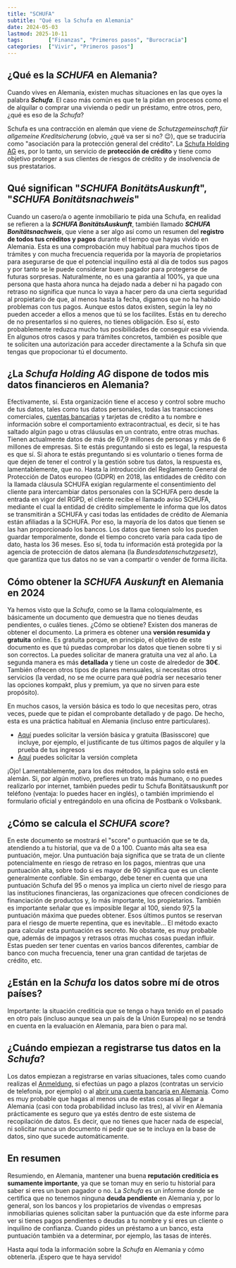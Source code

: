 ```yaml
---
title: "SCHUFA"
subtitle: "Qué es la Schufa en Alemania"
date: 2024-05-03
lastmod: 2025-10-11
tags:        ["Finanzas", "Primeros pasos", "Burocracia"]
categories:  ["Vivir", "Primeros pasos"]
---
```


## ¿Qué es la *SCHUFA* en Alemania?
Cuando vives en Alemania, existen muchas situaciones en las que oyes la palabra ***Schufa***. El caso más común es que te la pidan en procesos como el de alquilar o comprar una vivienda o pedir un préstamo, entre otros, pero, ¿qué es eso de la *Schufa*?

Schufa es una contracción en alemán que viene de *Schutzgemeinschaft für allgemeine Kreditsicherung* (obvio, ¿qué va ser si no? :wink:), que se traduciría como "asociación para la protección general del crédito". La [Schufa Holding AG](https://www.schufa.de/en/index.jsp) es, por lo tanto, un servicio de **protección de crédito** y tiene como objetivo proteger a sus clientes de riesgos de crédito y de insolvencia de sus prestatarios.

## Qué significan "*SCHUFA BonitätsAuskunft*", "*SCHUFA Bonitätsnachweis*"
Cuando un casero/a o agente inmobiliario te pida una Schufa, en realidad se refieren a la ***SCHUFA BonitätsAuskunft***, también llamado ***SCHUFA Bonitätsnachweis***, que viene a ser algo así como un resumen del **registro de todos tus créditos y pagos** durante el tiempo que hayas vivido en Alemania. Esta es una comprobación muy habitual para muchos tipos de trámites y con mucha frecuencia requerida por la mayoría de propietarios para asegurarse de que el potencial inquilino está al día de todos sus pagos y por tanto se le puede considerar buen pagador para protegerse de futuras sorpresas. Naturalmente, no es una garantía al 100%, ya que una persona que hasta ahora nunca ha dejado nada a deber ni ha pagado con retraso no significa que nunca lo vaya a hacer pero da una cierta seguridad al propietario de que, al menos hasta la fecha, digamos que no ha habido problemas con tus pagos. Aunque estos datos existen, según la ley no pueden acceder a ellos a menos que tú se los facilites. Estás en tu derecho de no presentarlos si no quieres, no tienes obligación. Eso sí, esto probablemente reduzca mucho tus posibilidades de conseguir esa vivienda.
En algunos otros casos y para trámites concretos, también es posible que te soliciten una autorización para acceder directamente a la Schufa sin que tengas que propocionar tú el documento.

## ¿La *Schufa Holding AG* dispone de todos mis datos financieros en Alemania?
Efectivamente, sí. Esta organización tiene el acceso y control sobre mucho de tus datos, tales como tus datos personales, todas las transacciones comerciales, [cuentas bancarias](post/cuenta-banco) y tarjetas de crédito a tu nombre e información sobre el comportamiento extracontractual, es decir, si te has saltado algún pago u otras cláusulas en un contrato, entre otras muchas. Tienen actualmente datos de más de 67,9 millones de personas y más de 6 millones de empresas.
Si te estás preguntando si esto es legal, la respuesta es que sí. Si ahora te estás preguntando si es voluntario o tienes forma de que dejen de tener el control y la gestión sobre tus datos, la respuesta es, lamentablemente, que no. Hasta la introducción del Reglamento General de Protección de Datos europeo (GDPR) en 2018, las entidades de crédito con la llamada cláusula SCHUFA exigían regularmente el consentimiento del cliente para intercambiar datos personales con la SCHUFA pero desde la entrada en vigor del RGPD, el cliente recibe el llamado aviso SCHUFA, mediante el cual la entidad de crédito simplemente le informa que los datos se transmitirán a SCHUFA y casi todas las entidades de crédito de Alemania están afiliadas a la SCHUFA. Por eso, la mayoría de los datos que tienen se las han proporcionado los bancos. Los datos que tienen solo los pueden guardar temporalmente, donde el tiempo concreto varía para cada tipo de dato, hasta los 36 meses. Eso sí, toda tu información está protegida por la agencia de protección de datos alemana (la *Bundesdatenschutzgesetz*), que garantiza que tus datos no se van a compartir o vender de forma ilícita. 

## Cómo obtener la *SCHUFA Auskunft* en Alemania en 2024
Ya hemos visto que la *Schufa*, como se la llama coloquialmente, es básicamente un documento que demuestra que no tienes deudas pendientes, o cuáles tienes. ¿Cómo se obtiene? Existen dos maneras de obtener el documento. La primera es obtener una **versión resumida y gratuita** online. Es gratuita porque, en principio, el objetivo de este documento es que tú puedas comprobar los datos que tienen sobre ti y si son correctos. La puedes solicitar de manera gratuita una vez al año. La segunda manera es más **detallada** y tiene un coste de alrededor de **30€**. También ofrecen otros tipos de planes mensuales, si necesitas otros servicios (la verdad, no se me ocurre para qué podría ser necesario tener las opciones kompakt, plus y premium, ya que no sirven para este propósito).

En muchos casos, la versión básica es todo lo que necesitas pero, otras veces, puede que te pidan el comprobante detallado y de pago. De hecho, esta es una práctica habitual en Alemania (incluso entre particulares). 

* [Aquí](https://page.bonify.de/join-bonify-now) puedes solicitar la versión básica y gratuita (Basisscore) que incluye, por ejemplo, el justificante de tus últimos pagos de alquiler y la prueba de tus ingresos
* [Aquí](https://www.meineschufa.de) puedes solicitar la versión completa

¡Ojo! Lamentablemente, para los dos métodos, la página solo está en alemán.
Si, por algún motivo, prefieres un trato más humano, o no puedes realizarlo por internet, también puedes pedir tu Schufa Bonitätsauskunft por teléfono (ventaja: lo puedes hacer en inglés), o también imprimiendo el formulario oficial y entregándolo en una oficina de Postbank o Volksbank.

## ¿Cómo se calcula el *SCHUFA score*?
En este documento se mostrará el "score" o puntuación que se te da, atendiendo a tu historial, que va de 0 a 100. Cuanto más alta sea esa puntuación, mejor. Una puntuación baja significa que se trata de un cliente potencialmente en riesgo de retraso en los pagos, mientras que una puntuación alta, sobre todo si es mayor de 90 significa que es un cliente generalmente confiable. Sin embargo, debe tener en cuenta que una puntuación Schufa del 95 o menos ya implica un cierto nivel de riesgo para las instituciones financieras, las organizaciones que ofrecen condiciones de financiación de productos y, lo más importante, los propietarios. También es importante señalar que es imposible llegar al 100, siendo 97,5 la puntuación máxima que puedes obtener. Esos últimos puntos se reservan para el riesgo de muerte repentina, que es inevitable...
El método exacto para calcular esta puntuación es secreto. No obstante, es muy probable que, además de impagos y retrasos otras muchas cosas puedan influir. Estas pueden ser tener cuentas en varios bancos diferentes, cambiar de banco con mucha frecuencia, tener una gran cantidad de tarjetas de crédito, etc.

## ¿Están en la *Schufa* los datos sobre mí de otros países?
Importante: la situación crediticia que se tenga o haya tenido en el pasado en otro país (incluso aunque sea un país de la Unión Europea) no se tendrá en cuenta en la evaluación en Alemania, para bien o para mal.

## ¿Cuándo empiezan a registrarse tus datos en la *Schufa*?
Los datos empiezan a registrarse en varias situaciones, tales como cuando realizas el [Anmeldung](/post/anmeldung), si efectúas un pago a plazos (contratas un servicio de telefonía, por ejemplo) o al [abrir una cuenta bancaria en Alemania](post/cuenta-banco). Como es muy probable que hagas al menos una de estas cosas al llegar a Alemania (casi con toda probabilidad incluso las tres), al vivir en Alemania prácticamente es seguro que ya estés dentro de este sistema de recopilación de datos. Es decir, que no tienes que hacer nada de especial, ni solicitar nunca un documento ni pedir que se te incluya en la base de datos, sino que sucede automáticamente.

## En resumen
Resumiendo, en Alemania, mantener una buena **reputación crediticia es sumamente importante**, ya que se toman muy en serio tu historial para saber si eres un buen pagador o no. La *Schufa* es un informe donde se certifica que no tenemos ninguna **deuda pendiente** en Alemania y, por lo general, son los bancos y los propietarios de vivendas o empresas inmobiliarias quienes solicitan saber la puntuación que da este informe para ver si tienes pagos pendientes o deudas a tu nombre y si eres un cliente o inquilino de confianza. Cuando pides un préstamo a un banco, esta puntuación también va a determinar, por ejemplo, las tasas de interés.

Hasta aquí toda la información sobre la *Schufa* en Alemania y cómo obtenerla. ¡Espero que te haya servido!
